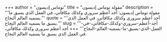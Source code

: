 +++
author = "توماس إديسون"
title = "مقولة توماس إديسون"
description = '''مقولة توماس إديسون: أجد أعظم سروري وكذلك مكافأتي، في العمل الذي يسبق ما يسميه العالم النجاح.'''
quote = '''أجد أعظم سروري وكذلك مكافأتي، في العمل الذي يسبق ما يسميه العالم النجاح.'''
slug = '''أجد-أعظم-سروري-وكذلك-مكافأتي،-في-العمل-الذي-يسبق-ما-يسميه-العالم-النجاح'''
+++
أجد أعظم سروري وكذلك مكافأتي، في العمل الذي يسبق ما يسميه العالم النجاح.

